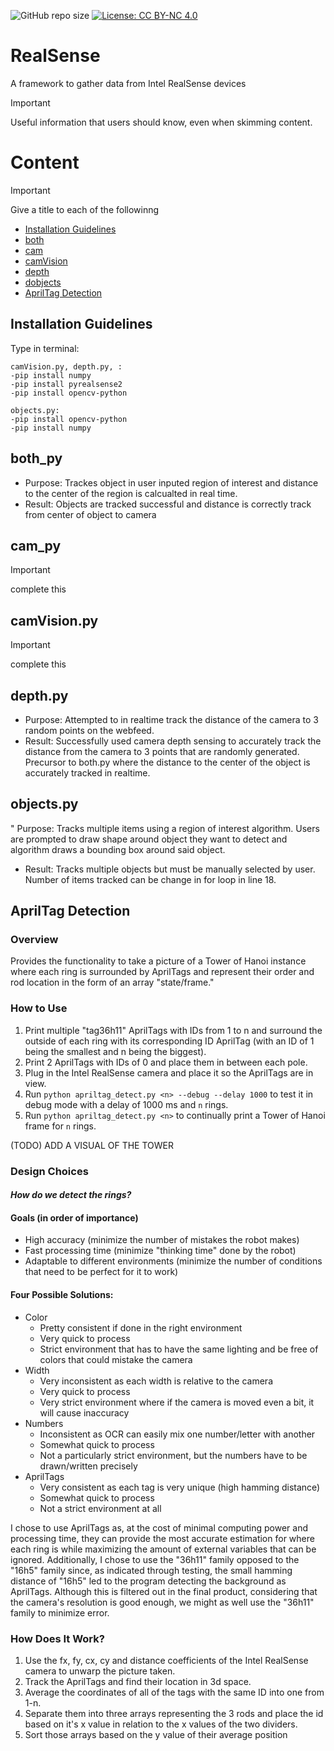 ![GitHub repo size](https://img.shields.io/github/repo-size/CALHCI/RealSense)
[![License: CC BY-NC 4.0](https://img.shields.io/badge/License-CC%20BY--NC%204.0-lightgrey.svg)](https://creativecommons.org/licenses/by-nc/4.0/)

# RealSense
A framework to gather data from Intel RealSense devices
>[!IMPORTANT] 
> Useful information that users should know, even when skimming content.


# Content
> [!IMPORTANT]
> Give a title to each of the followinng

- [Installation Guidelines](#Installation-Guidelines)
- [both](#both_py)
- [cam](#cam.py)
- [camVision](#camVision.py)
- [depth](#depth.py)
- [dobjects](#objects.py)
- [AprilTag Detection](#AprilTag-Detection)

## Installation Guidelines 

Type in terminal:
```
camVision.py, depth.py, :
-pip install numpy
-pip install pyrealsense2
-pip install opencv-python

objects.py:
-pip install opencv-python
-pip install numpy
```

## both_py
* Purpose: Trackes object in user inputed region of interest and distance to the center of the region is calcualted in 
real time.
* Result: Objects are tracked successful and distance is correctly track from center of object to camera

## cam_py

> [!IMPORTANT]
> complete this

## camVision.py

> [!IMPORTANT]
> complete this

## depth.py

* Purpose: Attempted to in realtime track the distance of the camera to 3 random points on the webfeed.
* Result: Successfully used camera depth sensing to accurately track the distance from the camera
to 3 points that are randomly generated. Precursor to both.py where the distance to the center
of the object is accurately tracked in realtime.

## objects.py

" Purpose: Tracks multiple items using a region of interest algorithm. Users are prompted to draw
shape around object they want to detect and algorithm draws a bounding box around said object.
* Result: Tracks multiple objects but must be manually selected by user. Number of items tracked can 
be change in for loop in line 18.

## AprilTag Detection
### Overview
Provides the functionality to take a picture of a Tower of Hanoi instance where each ring is surrounded by AprilTags and represent their order and rod location in the form of an array "state/frame."

### How to Use
1. Print multiple "tag36h11" AprilTags with IDs from 1 to n and surround the outside of each ring with its corresponding ID AprilTag (with an ID of 1 being the smallest and n being the biggest).
2. Print 2 AprilTags with IDs of 0 and place them in between each pole.
3. Plug in the Intel RealSense camera and place it so the AprilTags are in view.
4. Run `python apriltag_detect.py <n> --debug --delay 1000` to test it in debug mode with a delay of 1000 ms and `n` rings.
5. Run `python apriltag_detect.py <n>` to continually print a Tower of Hanoi frame for `n` rings.

(TODO) ADD A VISUAL OF THE TOWER

### Design Choices
#### *How do we detect the rings?*
#### Goals (in order of importance)
* High accuracy (minimize the number of mistakes the robot makes)
* Fast processing time (minimize "thinking time" done by the robot)
* Adaptable to different environments (minimize the number of conditions that need to be perfect for it to work)

#### Four Possible Solutions:
* Color
    * Pretty consistent if done in the right environment
    * Very quick to process
    * Strict environment that has to have the same lighting and be free of colors that could mistake the camera
* Width
    * Very inconsistent as each width is relative to the camera
    * Very quick to process
    * Very strict environment where if the camera is moved even a bit, it will cause inaccuracy
* Numbers
    * Inconsistent as OCR can easily mix one number/letter with another
    * Somewhat quick to process
    * Not a particularly strict environment, but the numbers have to be drawn/written precisely
* AprilTags
    * Very consistent as each tag is very unique (high hamming distance)
    * Somewhat quick to process
    * Not a strict environment at all

I chose to use AprilTags as, at the cost of minimal computing power and processing time, they can provide the most accurate estimation for where each ring is while maximizing the amount of external variables that can be ignored. Additionally, I chose to use the "36h11" family opposed to the "16h5" family since, as indicated through testing, the small hamming distance of "16h5" led to the program detecting the background as AprilTags. Although this is filtered out in the final product, considering that the camera's resolution is good enough, we might as well use the "36h11" family to minimize error.

### How Does It Work?
1. Use the fx, fy, cx, cy and distance coefficients of the Intel RealSense camera to unwarp the picture taken.
2. Track the AprilTags and find their location in 3d space.
3. Average the coordinates of all of the tags with the same ID into one from 1-n.
4. Separate them into three arrays representing the 3 rods and place the id based on it's x value in relation to the x values of the two dividers.
5. Sort those arrays based on the y value of their average position




